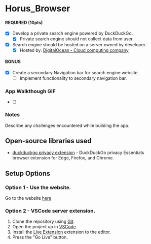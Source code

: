 # Horus_Browser

#### REQUIRED (10pts)

- [x] Develop a private search engine powered by DuckDuckGo.
  - [x] Private search engine should not collect data from user.
- [x] Search engine should be hosted on a server owned by developer.
  - [x] Hosted by: [DigitalOcean - Cloud computing company](https://www.digitalocean.com/)

#### BONUS

- [x] Create a secondary Navigation bar for search engine website.
  - [ ] Implement functionality to secondary navigation bar.

### App Walkthough GIF

- [ ] 

### Notes

Describe any challenges encountered while building the app.

## Open-source libraries used
- [duckduckgo privacy extension](https://github.com/duckduckgo/duckduckgo-privacy-extension) - DuckDuckGo privacy Essentials browser extension for Edge, Firefox, and Chrome.

## Setup Options

### Option 1 - Use the website.
Go to the website [here](https://horus-browser-878fk.ondigitalocean.app/horusbrowser)

### Option 2 - VSCode server extension.
1) Clone the repository using [Git](https://git-scm.com/).
2) Open the project up in [VSCode](https://code.visualstudio.com/).
3) Install the [Live Extension](https://marketplace.visualstudio.com/items?itemName=ritwickdey.LiveServer) extension to the editor.
4) Press the "Go Live" button.

